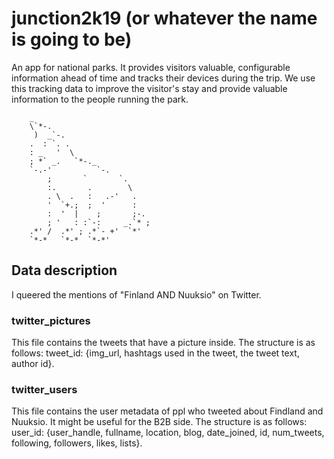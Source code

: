 # junction2k19 (or whatever the name is going to be)
An app for national parks. It provides visitors valuable, configurable information ahead of time and tracks their devices during the trip. We use this tracking data to improve the visitor's stay and provide valuable information to the people running the park.

        _                        
        \`*-.                    
         )  _`-.                 
        .  : `. .                
        : _   '  \               
        ; *` _.   `*-._          
        `-.-'          `-.       
            ;       `       `.     
            :.       .        \    
            . \  .   :   .-'   .   
            '  `+.;  ;  '      :   
            :  '  |    ;       ;-. 
            ; '   : :`-:     _.`* ;
        .*' /  .*' ; .*`- +'  `*' 
        `*-*   `*-*  `*-*'


## Data description

I queered the mentions of "Finland AND Nuuksio" on Twitter. 

### twitter_pictures

This file contains the tweets that have a picture inside. The structure is as follows: tweet_id: {img_url, hashtags used in the tweet, the tweet text, author id}.

### twitter_users
This file contains the user metadata of ppl who tweeted about Findland and Nuuksio. It might be useful for the B2B side. The structure is as follows: user_id: {user_handle, fullname, location, blog, date_joined, id, num_tweets, following, followers, likes, lists}. 

